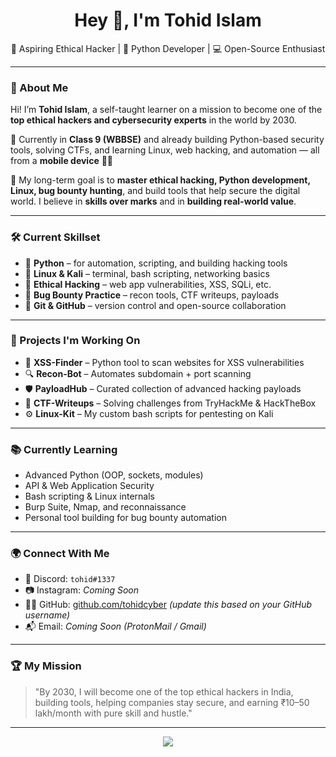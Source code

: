 <h1 align="center">Hey 👋, I'm Tohid Islam</h1>
<p align="center">
  🔐 Aspiring Ethical Hacker | 🐍 Python Developer | 💻 Open-Source Enthusiast  
</p>

---

### 🧠 About Me

Hi! I’m **Tohid Islam**, a self-taught learner on a mission to become one of the **top ethical hackers and cybersecurity experts** in the world by 2030.

🔭 Currently in **Class 9 (WBBSE)** and already building Python-based security tools, solving CTFs, and learning Linux, web hacking, and automation — all from a **mobile device** 💪📱

🎯 My long-term goal is to **master ethical hacking, Python development, Linux, bug bounty hunting**, and build tools that help secure the digital world. I believe in **skills over marks** and in **building real-world value**.

---

### 🛠️ Current Skillset

- 🔹 **Python** – for automation, scripting, and building hacking tools
- 🔹 **Linux & Kali** – terminal, bash scripting, networking basics
- 🔹 **Ethical Hacking** – web app vulnerabilities, XSS, SQLi, etc.
- 🔹 **Bug Bounty Practice** – recon tools, CTF writeups, payloads
- 🔹 **Git & GitHub** – version control and open-source collaboration

---

### 🚧 Projects I'm Working On

- 📁 **XSS-Finder** – Python tool to scan websites for XSS vulnerabilities
- 🔍 **Recon-Bot** – Automates subdomain + port scanning
- 🛡️ **PayloadHub** – Curated collection of advanced hacking payloads
- 🧠 **CTF-Writeups** – Solving challenges from TryHackMe & HackTheBox
- ⚙️ **Linux-Kit** – My custom bash scripts for pentesting on Kali

---

### 📚 Currently Learning

- Advanced Python (OOP, sockets, modules)
- API & Web Application Security
- Bash scripting & Linux internals
- Burp Suite, Nmap, and reconnaissance
- Personal tool building for bug bounty automation

---

### 🌍 Connect With Me

- 🧠 Discord: `tohid#1337`
- 📷 Instagram: _Coming Soon_
- 🧑‍💻 GitHub: [github.com/tohidcyber](https://github.com/tohidcyber) *(update this based on your GitHub username)*  
- 📬 Email: _Coming Soon (ProtonMail / Gmail)_

---

### 🏆 My Mission

> "By 2030, I will become one of the top ethical hackers in India,  
> building tools, helping companies stay secure, and earning ₹10–50 lakh/month with pure skill and hustle."

---

<p align="center">
  <img src="https://skillicons.dev/icons?i=python,linux,bash,git,html,css,vscode&theme=dark" />
</p>
